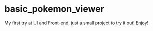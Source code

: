 # basic_pokemon_viewer
My first try at UI and Front-end, just a small project to try it out! Enjoy!
